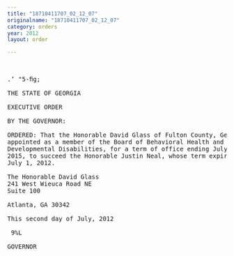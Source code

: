 ```yaml
---
title: "18710411707_02_12_07"
originalname: "18710411707_02_12_07"
category: orders
year: 2012
layout: order

---
```

<pre>
 

.‘ "5-ﬁg; 

THE STATE OF GEORGIA

EXECUTIVE ORDER

BY THE GOVERNOR:

ORDERED: That the Honorable David Glass of Fulton County, Georgia, is
appointed as a member of the Board of Behavioral Health and
Developmental Disabilities, for a term of office ending July 1,
2015, to succeed the Honorable Justin Neal, whose term expired on
July 1, 2012.

The Honorable David Glass
241 West Wieuca Road NE
Suite 100

Atlanta, GA 30342

This second day of July, 2012

 9%L

GOVERNOR

</pre>
